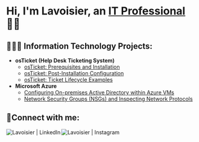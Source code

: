 <h1>Hi, I'm Lavoisier, an <a href="https://linkedin.com/in/voiscornerstone">IT Professional</a> 👋🏾</h1>

<h2>👨🏾‍💻 Information Technology Projects:</h2>

- <b>osTicket (Help Desk Ticketing System)</b>
  - [osTicket: Prerequisites and Installation](https://github.com/cornerstonian/osticket-prereqs)
  - [osTicket: Post-Installation Configuration](https://github.com/cornerstonian/post-install-config)
  - [osTicket: Ticket Lifecycle Examples](https://github.com/cornerstonian/osTicket-lifecycle)
- <b>Microsoft Azure</b>
  - [Configuring On-premises Active Directory within Azure VMs](https://github.com/cornerstonian/configure-ad)
  - [Network Security Groups (NSGs) and Inspecting Network Protocols](https://github.com/cornerstonian/azure-network-protocols)

<h2>📱Connect with me:</h2>

[<img align="left" alt="Lavoisier | LinkedIn" src="https://img.shields.io/badge/LinkedIn-0077B5?style=for-the-badge&logo=linkedin&logoColor=white" />][linkedin]
[<img align="left" alt="Lavoisier | Instagram" src="https://img.shields.io/badge/Instagram-E4405F?style=for-the-badge&logo=instagram&logoColor=white" />][instagram]

[linkedin]: https://linkedin.com/in/voiscornerstone
[instagram]: https://www.instagram.com/voiscornerstone
